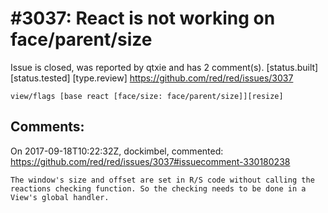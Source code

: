 
#3037: React is not working on face/parent/size
================================================================================
Issue is closed, was reported by qtxie and has 2 comment(s).
[status.built] [status.tested] [type.review]
<https://github.com/red/red/issues/3037>

```
view/flags [base react [face/size: face/parent/size]][resize]
```


Comments:
--------------------------------------------------------------------------------

On 2017-09-18T10:22:32Z, dockimbel, commented:
<https://github.com/red/red/issues/3037#issuecomment-330180238>

    The window's size and offset are set in R/S code without calling the reactions checking function. So the checking needs to be done in a View's global handler.

